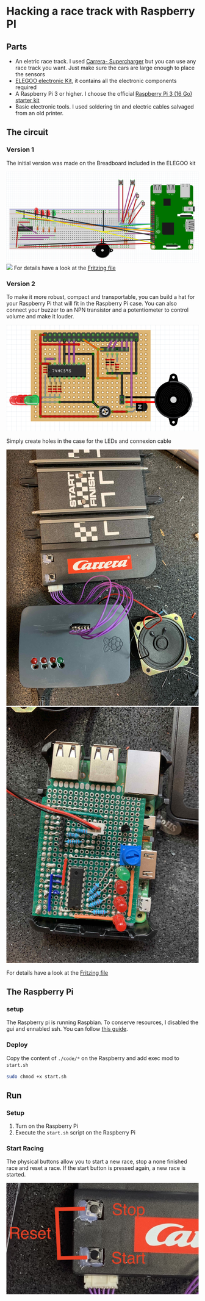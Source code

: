# Hacking a race track with Raspberry PI

## Parts

* An eletric race track. I used [Carrera- Supercharger](https://www.amazon.fr/Carrera-20062498-Carrera-Supercharger-Color%C3%A9/dp/B07PRBYDBF/ref=sr_1_fkmr0_1?__mk_fr_FR=%C3%85M%C3%85%C5%BD%C3%95%C3%91&crid=2S0ZHT9TBJ24D&keywords=carrera+go+supercharger&qid=1579268316&sprefix=carrera+go+supper%2Caps%2C142&sr=8-1-fkmr0) but you can use any race track you want. Just make sure the cars are large enough to place the sensors
* [ELEGOO electronic Kit](https://www.amazon.fr/gp/product/B01N0D3KTP/ref=ppx_yo_dt_b_asin_title_o06_s01?ie=UTF8&psc=1), it contains all the electronic components required
* A Raspberry Pi 3 or higher. I choose the official [Raspberry Pi 3 (16 Go) starter kit](https://www.amazon.fr/gp/product/B01CI5879A/ref=ppx_yo_dt_b_asin_title_o06_s00?ie=UTF8&psc=1)
* Basic electronic tools. I used soldering tin and electric cables salvaged from an old printer.

## The circuit

### Version 1
The initial version was made on the Breadboard included in the ELEGOO kit

![](./extra/schema.png)
![](./extra/IMG_1577.jpg)
For details have a look at the [Fritzing file](./extra/racing_car.fzz) 

### Version 2
To make it more robust, compact and transportable, you can build a hat for your Raspberry Pi that will fit in the Raspberry Pi case. You can also connect your buzzer to an NPN transistor and a potentiometer to control volume and make it louder.

![](./extra/hat_schema.png)

Simply create holes in the case for the LEDs and connexion cable

![](./extra/IMG_5212.jpg)
![](./extra/IMG_8849.jpg)

For details have a look at the [Fritzing file](./extra/racing_car_hat.fzz)

## The Raspberry Pi

### setup

The Raspberry pi is running Raspbian. To conserve resources, I disabled the gui and ennabled ssh. You can follow [this guide](https://www.digikey.com/en/maker/blogs/2018/how-to-boot-to-command-line-and-ssh-on-raspberry-pi).

### Deploy

Copy the content of `./code/*` on the Raspberry and add exec mod to `start.sh`

```bash
sudo chmod +x start.sh
```

## Run

### Setup

1. Turn on the Raspberry Pi
2. Execute the `start.sh` script on the Raspberry Pi

### Start Racing

The physical buttons allow you to start a new race, stop a none finished race and reset a race. If the start button is pressed again, a new race is started.

![](./extra/buttons.jpg)

